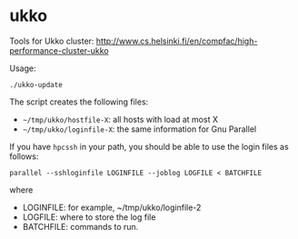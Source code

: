 ukko
====

Tools for Ukko cluster:
http://www.cs.helsinki.fi/en/compfac/high-performance-cluster-ukko

Usage:

    ./ukko-update

The script creates the following files:

  - `~/tmp/ukko/hostfile-X`: all hosts with load at most X
  - `~/tmp/ukko/loginfile-X`: the same information for Gnu Parallel

If you have `hpcssh` in your path, you should be able to use the login
files as follows:

    parallel --sshloginfile LOGINFILE --joblog LOGFILE < BATCHFILE

where

  - LOGINFILE: for example, ~/tmp/ukko/loginfile-2
  - LOGFILE: where to store the log file
  - BATCHFILE: commands to run.

